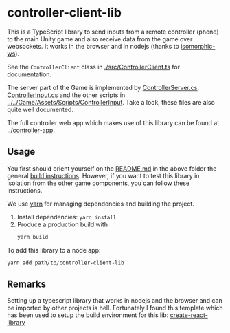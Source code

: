 # controller-client-lib

This is a TypeScript library to send inputs from a remote controller (phone) to the
main Unity game and also receive data from the game over websockets.
It works in the browser and in nodejs (thanks to [isomorphic-ws](https://github.com/heineiuo/isomorphic-ws)).

See the `ControllerClient` class in [./src/ControllerClient.ts](./src/ControllerClient.ts) for
documentation.

The server part of the Game is implemented by
[ControllerServer.cs](../../Game/Assets/Scripts/ControllerInput/ControllerServer.cs),
[ControllerInput.cs](../../Game/Assets/Scripts/ControllerInput/ControllerInput.cs)
and the other scripts in
[../../Game/Assets/Scripts/ControllerInput](../../Game/Assets/Scripts/ControllerInput).
Take a look, these files are also quite well documented.

The full controller web app which makes use of this library can be found at
[../controller-app](../controller-app).

## Usage

You first should orient yourself on the [README.md](../README.md) in the above folder the general
[build instructions](../../Notes/HowToBuild.md).
However, if you want to test this library in isolation from the other game components, you can
follow these instructions.

We use [yarn](https://yarnpkg.com/) for managing dependencies and building the
project.

1. Install dependencies: `yarn install`
2. Produce a production build with
   ```sh
   yarn build
   ```

To add this library to a node app:

```sh
yarn add path/to/controller-client-lib
```

## Remarks

Setting up a typescript library that works in nodejs and the browser and can be
imported by other projects is hell. Fortunately I found this template which
has been used to setup the build environment for this lib:
[create-react-library](https://github.com/transitive-bullshit/create-react-library)
